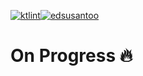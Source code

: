 [![ktlint](https://img.shields.io/badge/code%20style-%E2%9D%A4-FF4081.svg)](https://ktlint.github.io/)[![edsusantoo](https://circleci.com/gh/edsusantoo/submission-dicoding-made.svg?style=shield)](https://circleci.com/gh/edsusantoo/submission-dicoding-made)

# On Progress 🔥
